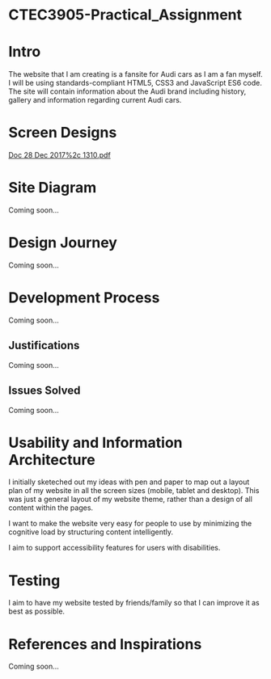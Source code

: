 # CTEC3905-Practical_Assignment

# Intro

The website that I am creating is a fansite for Audi cars as I am a fan myself. I will be using standards-compliant HTML5, CSS3 and JavaScript ES6 code. The site will contain information about the Audi brand including history, gallery and information regarding current Audi cars.

# Screen Designs

[Doc 28 Dec 2017%2c 1310.pdf](https://github.com/MohammedSheikh/CTEC3905-Practical_Assignment/files/1593979/Doc.28.Dec.2017.2c.1310.pdf)

# Site Diagram

Coming soon...

# Design Journey

Coming soon...

# Development Process

Coming soon...

## Justifications

Coming soon...

## Issues Solved

Coming soon...

# Usability and Information Architecture

I initially sketeched out my ideas with pen and paper to map out a layout plan of my website in all the screen sizes (mobile, tablet and desktop). This was just a general layout of my website theme, rather than a design of all content within the pages.

I want to make the website very easy for people to use by minimizing the cognitive load by structuring content intelligently.

I aim to support accessibility features for users with disabilities.

# Testing

I aim to have my website tested by friends/family so that I can improve it as best as possible.

# References and Inspirations

Coming soon...
